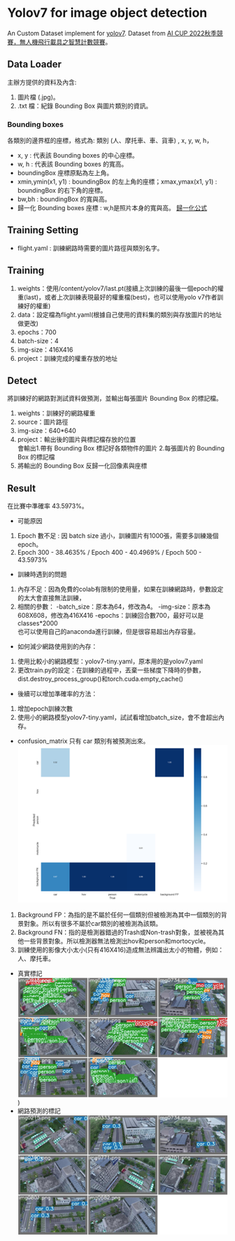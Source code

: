 # Yolov7 for image object detection
An Custom Dataset implement for [yolov7]. Dataset from [AI CUP 2022秋季競賽，無人機飛行載具之智慧計數競賽]。

## Data Loader
主辦方提供的資料及內含:
1. 圖片檔 (.jpg)。
2. .txt 檔：紀錄 Bounding Box 與圖片類別的資訊。

### Bounding boxes
各類別的邊界框的座標，格式為: 類別 (人、摩托車、車、貨車) , x, y, w, h，
- x, y : 代表該 Bounding boxes 的中心座標。
- w, h : 代表該 Bounding boxes 的寬高。
- boundingBox 座標原點為左上角。
- xmin,ymin(x1, y1) : boundingBox 的左上角的座標；xmax,ymax(x1, y1) : boundingBox 的右下角的座標。
- bw,bh : boundingBox 的寬與高。
- 歸一化 Bounding boxes 座標 : w,h是照片本身的寬與高。 [歸一化公式]

## Training Setting
- flight.yaml : 訓練網路時需要的圖片路徑與類別名字。

## Training
1. weights：使用/content/yolov7/last.pt(接續上次訓練的最後一個epoch的權重(last)，或者上次訓練表現最好的權重檔(best)，也可以使用yolo v7作者訓練好的權重)
2. data：設定檔為flight.yaml(根據自己使用的資料集的類別與存放圖片的地址做更改)
3. epochs：700
4. batch-size：4
5. img-size：416X416
6. project：訓練完成的權重存放的地址

## Detect
將訓練好的網路對測試資料做預測，並輸出每張圖片 Bounding Box 的標記檔。
1. weights：訓練好的網路權重
2. source：圖片路徑
3. img-size：640*640
4. project：輸出後的圖片與標記檔存放的位置  
會輸出1.帶有 Bounding Box 標記好各類物件的圖片 2.每張圖片的 Bounding Box 的標記檔
5. 將輸出的 Bounding Box 反歸一化回像素與座標

## Result
在比賽中準確率 43.5973%。
- 可能原因
1. Epoch 數不足 : 因 batch size 過小，訓練圖片有1000張，需要多訓練幾個 epoch。
2. Epoch 300 - 38.4635% / Epoch 400 - 40.4969% / Epoch 500 - 43.5973%
- 訓練時遇到的問題
1. 內存不足：因為免費的colab有限制的使用量，如果在訓練網路時，參數設定的太大會直接無法訓練，
2. 相關的參數：
-batch_size：原本為64，修改為4。
-img-size：原本為608X608，修改為416X416
-epochs：訓練回合數700，最好可以是classes*2000  
也可以使用自己的anaconda進行訓練，但是很容易超出內存容量。
- 如何減少網路使用到的內存：
1. 使用比較小的網路模型：yolov7-tiny.yaml，原本用的是yolov7.yaml
2. 更改train.py的設定：在訓練的過程中，丟棄一些梯度下降時的參數，  
dist.destroy_process_group()和torch.cuda.empty_cache()
- 後續可以增加準確率的方法：
1. 增加epoch訓練次數  
2. 使用小的網路模型yolov7-tiny.yaml，試試看增加batch_size，會不會超出內存。
- confusion_matrix
只有 car 類別有被預測出來。
![image](https://github.com/ridegeart/Yolo-v7-for-object-detection/blob/main/confusion_matrix.png)
1. Background FP：為指的是不屬於任何一個類別但被檢測為其中一個類別的背景對象。所以有很多不屬於car類別的被檢測為該類。
2. Background FN：指的是檢測器錯過的Trash或Non-trash對象，並被視為其他一些背景對象。所以檢測器無法檢測出hov和person和mortocycle。
3. 訓練使用的影像大小太小(只有416X416)造成無法辨識出太小的物體，例如：人、摩托車。
- 真實標記
![image](https://github.com/ridegeart/Yolo-v7-for-object-detection/blob/main/test_batch1_labels.jpg))
- 網路預測的標記
![image](https://github.com/ridegeart/Yolo-v7-for-object-detection/blob/main/test_batch1_pred.jpg)

[yolov7]:https://github.com/WongKinYiu/yolov7
[AI CUP 2022秋季競賽，無人機飛行載具之智慧計數競賽]:https://tbrain.trendmicro.com.tw/Competitions/Details/25
[歸一化公式]:https://www.google.com/url?sa=i&url=https%3A%2F%2Fmedium.com%2Fching-i%2F%25E5%25A6%2582%25E4%25BD%2595%25E8%25BD%2589%25E6%258F%259B%25E7%2582%25BAyolo-txt%25E6%25A0%25BC%25E5%25BC%258F-f1d193736e5c&psig=AOvVaw1TKqa81z2kTNeVUdl05oAE&ust=1690982200062000&source=images&cd=vfe&opi=89978449&ved=0CBEQjRxqFwoTCKDgsN3Fu4ADFQAAAAAdAAAAABAO
